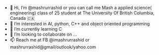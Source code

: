 - 👋 Hi, I’m @mashrurrashid or you can call me Mash a applied science( engineering) class of 25 student at The University Of British Columbia, Canada 🇨🇦 
- 👀 I’m interested in AI, python, C++ and object oriented programming
- 🌱 I’m currently learning C
- 💞️ I’m looking to collaborate on ...
- 📫 Reach me at FB @imashrurrashid or mashrurrashid@gmail/outlook/yahoo.com

<!---
mashrurrashid/mashrurrashid is a ✨ special ✨ repository because its `README.md` (this file) appears on your GitHub profile.
You can click the Preview link to take a look at your changes.
--->
